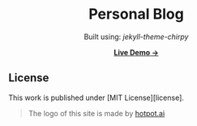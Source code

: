 <!-- markdownlint-disable-next-line -->
<div align="center">

# Personal Blog
Built using: *jekyll-theme-chirpy*

  [**Live Demo →**](https://rseragon.github.io/)
</div>

## License

This work is published under [MIT License][license].
> The logo of this site is made by [hotpot.ai](https://hotpot.ai/)
